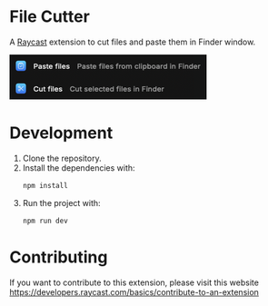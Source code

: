 # File Cutter

A [Raycast](https://www.raycast.com/) extension to cut files and paste them in Finder window.

![commands-list.png](media/commands-list.png)

# Development

1. Clone the repository.
2. Install the dependencies with:
    ```bash
    npm install
    ```
3. Run the project with:
    ```bash
    npm run dev
    ```

# Contributing

If you want to contribute to this extension, please visit this website https://developers.raycast.com/basics/contribute-to-an-extension
